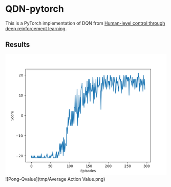 # QDN-pytorch

This is a PyTorch implementation of DQN from [Human-level control through deep reinforcement learning](https://www.nature.com/nature/journal/v518/n7540/full/nature14236.html).

## Results

![Pong-score](tmp/Score.png)
![Pong-Qvalue](tmp/Average Action Value.png)

